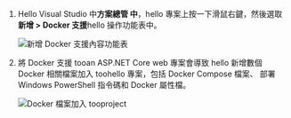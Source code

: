 1. Hello Visual Studio 中**方案總管 中**，hello 專案上按一下滑鼠右鍵，然後選取**新增 > Docker 支援**hello 操作功能表中。
   
    ![新增 Docker 支援內容功能表](media/vs-azure-tools-docker-add-docker-support/docker-support-context-menu.png)
2. 將 Docker 支援 tooan ASP.NET Core web 專案會導致 hello 新增數個 Docker 相關檔案加入 toohello 專案，包括 Docker Compose 檔案、 部署 Windows PowerShell 指令碼和 Docker 屬性檔。 
   
    ![Docker 檔案加入 tooproject](media/vs-azure-tools-docker-add-docker-support/docker-files-added.png)


